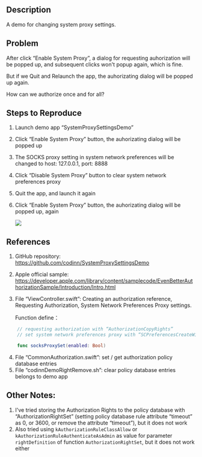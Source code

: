 ## Description

A demo for changing system proxy settings.

## Problem

After click “Enable System Proxy”, a dialog for requesting auhorization will be popped up, and subsequent clicks won't popup again, which is fine.

But if we Quit and Relaunch the app, the auhorizating dialog will be popped up again.

How can we authorize once and for all?

## Steps to Reproduce

1. Launch demo app “SystemProxySettingsDemo”
1. Click “Enable System Proxy” button, the auhorizating dialog will be popped up
1. The SOCKS proxy setting in system network preferences will be changed to host: 127.0.0.1, port: 8888
1. Click “Disable System Proxy” button to clear system network preferences proxy
1. Quit the app, and launch it again
1. Click “Enable System Proxy” button, the auhorizating dialog will be popped up, again

    ![](https://raw.githubusercontent.com/codinn/SystemProxySettingsDemo/master/Screen%20Snapshot/mainView.png)

## References

1. GitHub repository: https://github.com/codinn/SystemProxySettingsDemo
2. Apple official sample: https://developer.apple.com/library/content/samplecode/EvenBetterAuthorizationSample/Introduction/Intro.html
3. File “ViewController.swift”: Creating an authorization reference, Requesting Authorization, System Network Preferences Proxy settings. 
    
    Function define：
```swift
    // requesting authorization with “AuthorizationCopyRights”
    // set system network preferences proxy with “SCPreferencesCreateWithAuthorization” and “SCPreferencesPathSetValue”

    func socksProxySet(enabled: Bool)
```

4. File “CommonAuthorization.swift”: set / get authorization policy database entries
5. File “codinnDemoRightRemove.sh”: clear policy database entries belongs to demo app


## Other Notes:

1. I've tried storing the Authorization Rights to the policy database with “AuthorizationRightSet” (setting policy database rule attribute “timeout” as 0, or 3600, or remove the attribute “timeout”), but it does not work
1. Also tried using `kAuthorizationRuleClassAllow` or `kAuthorizationRuleAuthenticateAsAdmin` as value for parameter `rightDefinition` of function `AuthorizationRightSet`, but it does not work either
